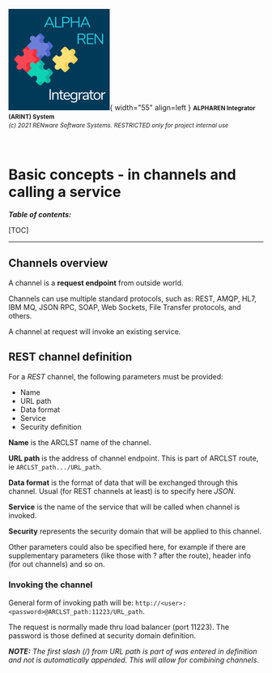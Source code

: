 ![arint_logo](../pictures/arint_logo.png){ width="55" align=left }
<small markdown>**ALPHAREN Integrator (ARINT) System**<br>
*(c) 2021 RENware Software Systems. RESTRICTED only for project internal use*
</small><br><br><br>



# Basic concepts - in channels and calling a service



***Table of contents:***

[TOC]

***







## Channels overview 

A channel is a **request endpoint** from outside world.  

Channels can use multiple standard protocols, such as: REST, AMQP, HL7, IBM MQ, JSON RPC, SOAP, Web Sockets, File Transfer protocols, and others. 

A channel at request will invoke an existing service. 

## REST channel definition 

For a *REST* channel, the following parameters must be provided: 

* Name
* URL path
* Data format
* Service
* Security definition

**Name** is the ARCLST name of the channel.

**URL path** is the address of channel endpoint. This is part of ARCLST route, ie `ARCLST_path.../URL_path`.

**Data format** is the format of data that will be exchanged through this channel. Usual (for REST channels at least) is to specify here *JSON*. 

**Service** is the name of the service that will be called when channel is invoked.

**Security** represents the security domain that will be applied to this channel.

Other parameters could also be specified here, for example if there are supplementary parameters (like those with ? after the route), header info (for out channels) and so on.

### Invoking the channel 

General form of invoking path will be:    `http://<user>:<password>@ARCLST_path:11223/URL_path`. 

The request is normally made thru load balancer (port 11223). The password is those defined at security domain definition. 

***NOTE:*** *The first slash (/) from URL path is part of was entered in definition and not is automatically appended. This will allow for combining channels*.
